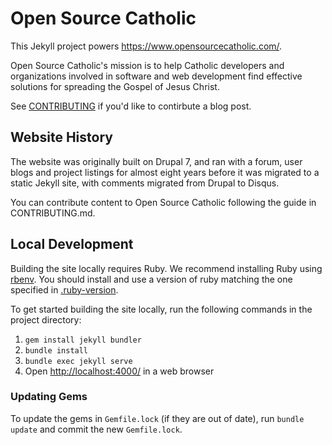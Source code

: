 # Open Source Catholic

This Jekyll project powers <https://www.opensourcecatholic.com/>.

Open Source Catholic's mission is to help Catholic developers and organizations involved in software and web development find effective solutions for spreading the Gospel of Jesus Christ.

See [CONTRIBUTING](CONTRIBUTING.md) if you'd like to contirbute a blog post.

## Website History

The website was originally built on Drupal 7, and ran with a forum, user blogs and project listings for almost eight years before it was migrated to a static Jekyll site, with comments migrated from Drupal to Disqus.

You can contribute content to Open Source Catholic following the guide in CONTRIBUTING.md.

## Local Development

Building the site locally requires Ruby. We recommend installing Ruby using [rbenv](https://github.com/rbenv/rbenv). You should install and use a version of ruby matching the one specified in [.ruby-version](.ruby-version).

To get started building the site locally, run the following commands in the project directory:

  1. `gem install jekyll bundler`
  2. `bundle install`
  3. `bundle exec jekyll serve`
  4. Open [http://localhost:4000/](http://localhost:4000/) in a web browser

### Updating Gems

To update the gems in `Gemfile.lock` (if they are out of date), run `bundle update` and commit the new `Gemfile.lock`.

